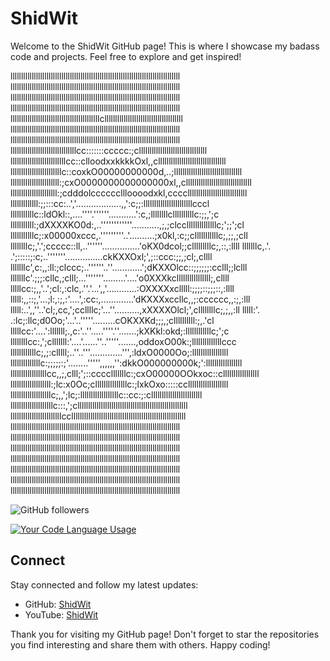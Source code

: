 # ShidWit

Welcome to the ShidWit GitHub page! This is where I showcase my badass code and projects. Feel free to explore and get inspired!

llllllllllllllllllllllllllllllllllllllllllllllllllllllllllllllllllllllllllllllll
llllllllllllllllllllllllllllllllllllllllllllllllllllllllllllllllllllllllllllllll
llllllllllllllllllllllllllllllllllllllllllllllllllllllllllllllllllllllllllllllll
llllllllllllllllllllllllllllllllllllllllllllllllllllllllllllllllllllllllllllllll
llllllllllllllllllllllllllllllllllllllllllclllllllllllllllllllllllllllllllllllll
llllllllllllllllllllllllllllllllllllllllllllllllllllllllllllllllllllllllllllllll
llllllllllllllllllllllllllllllllllllllllllllllllllllllllllllllllllllllllllllllll
lllllllllllllllllllllllllllllllcc:::::::ccccc:;cllllllllllllllllllllllllllllllll
llllllllllllllllllllllllllcc::clloodxxkkkkOxl,,cllllllllllllllllllllllllllllllll
llllllllllllllllllllllllc::coxkO00000000000d,..;llllllllllllllllllllllllllllllll
lllllllllllllllllllllll:;cxO0000000000000000xl,,clllllllllllllllllllllllllllllll
llllllllllllllllllllll:;cdddolccccccllloooodxkl,ccccllllllllllllllllllllllllllll
lllllllllllll:;;:::cc:..','..................,,':c;;:lllllllllllllllllllllllcccl
lllllllllllc::ldOkl::,....''''.''''''...........':c,;llllllllcllllllllllc:;;,';c
lllllllllll:;dXXXXKO0d:,..''''''''''''...........,;,;clccllllllllllllllc;';;';cl
lllllllllllc;:x00000xccc,.'''''''''..'..........;x0kl,:c;;clllllllllllc;,;;,;cll
llllllllc;,'.';ccccc::ll,..''''''...............'oKX0dcol;;clllllllllc;,::,:llll
lllllllc,.'. .';:::::;:c;..'''''''...............ckKXXOxl;',;::ccc:;;,;cl;,cllll
lllllllc',c:,,:ll:;clccc;..''''''..''............';dKXXOlcc::;;;;;;:cclll;;lclll
lllllllc'.;;;:cllc,;clll;...'''''''.........'....'o0XXXkcllllllllllllllll;,cllll
lllllcc:;,,'..';cl:,:clc,.''.'...',,'............:OXXXXxclllll:;;;;::;;;::,:llll
lllll:,,::;,'...;l:,:;,:'....',:cc:,.............'dKXXXxccllc,,;:cccccc,,:;,:lll
lllll:..',,''..'cl;,cc,';ccllllc;'...''..........,xXXXXOlcl;',cllllllllc;,;,,:ll
lllll:'.      .:lc;:llc;d0Oo;'...'..'''''.........cOKXXKd;;;,;cllllllllll:;,.'cl
lllllcc:'....':lllllll;.,c:'..''.....''''.''.......;kXKkl:okd;:llllllllllllc;';c
llllllllcc:,';clllllll:'....'......''..'''''.......,oddoxO00k:;llllllllllllllccc
llllllllllllc;,;:clllll;..''..'''.............''',:ldxO0000Oo;:lllllllllllllllll
llllllllllllllc:;;;;;:;'........''''',,,,,,'':dkkO000000000k;':lllllllllllllllll
lllllllllllllllllcc,,;,clll;';::cccclllllllc:;cxO00000OOkxoc::clllllllllllllllll
lllllllllllllllllll:;lc:x0Oc;clllllllllllllllc:;lxkOxo:::::cclllllllllllllllllll
lllllllllllllllllllc;,,';lc;:llllllllllllllllllc::cc:;:cllllllllllllllllllllllll
llllllllllllllllllllc:::,';cllllllllllllllllllllllllllllllllllllllllllllllllllll
llllllllllllllllllllllllccllllllllllllllllllllllllllllllllllllllllllllllllllllll
llllllllllllllllllllllllllllllllllllllllllllllllllllllllllllllllllllllllllllllll
llllllllllllllllllllllllllllllllllllllllllllllllllllllllllllllllllllllllllllllll
llllllllllllllllllllllllllllllllllllllllllllllllllllllllllllllllllllllllllllllll
llllllllllllllllllllllllllllllllllllllllllllllllllllllllllllllllllllllllllllllll
llllllllllllllllllllllllllllllllllllllllllllllllllllllllllllllllllllllllllllllll
llllllllllllllllllllllllllllllllllllllllllllllllllllllllllllllllllllllllllllllll
llllllllllllllllllllllllllllllllllllllllllllllllllllllllllllllllllllllllllllllll


![GitHub followers](https://img.shields.io/github/followers/ShidWit?style=social)

[![Your Code Language Usage](https://github-readme-stats.vercel.app/api/top-langs/?username=ShidWit&layout=compact&hide_title=true&custom_title=My%20Code%20Language%20Usage)](https://github.com/ShidWit)

## Connect

Stay connected and follow my latest updates:

- GitHub: [ShidWit](https://github.com/ShidWit)
- YouTube: [ShidWit](https://www.youtube.com/@ShidWit)

Thank you for visiting my GitHub page! Don't forget to star the repositories you find interesting and share them with others. Happy coding!
